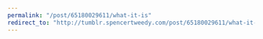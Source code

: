 ```yaml
---
permalink: "/post/65180029611/what-it-is"
redirect_to: "http://tumblr.spencertweedy.com/post/65180029611/what-it-is"
---
```

